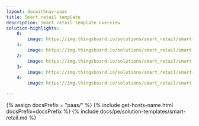 ```yaml
---
layout: docwithnav-paas
title: Smart retail template
description: Smart retail template overview
solution-highlights:
    0:
        image: https://img.thingsboard.io/solutions/smart_retail/smart-retail-1.png
    1:
        image: https://img.thingsboard.io/solutions/smart_retail/smart-retail-2.png
    2:
        image: https://img.thingsboard.io/solutions/smart_retail/smart-retail-3.png
    3:
        image: https://img.thingsboard.io/solutions/smart_retail/smart-retail-4.png
    4:
        image: https://img.thingsboard.io/solutions/smart_retail/smart-retail-5.png

---
```


{% assign docsPrefix = "paas/" %}
{% include get-hosts-name.html docsPrefix=docsPrefix %}
{% include docs/pe/solution-templates/smart-retail.md %}